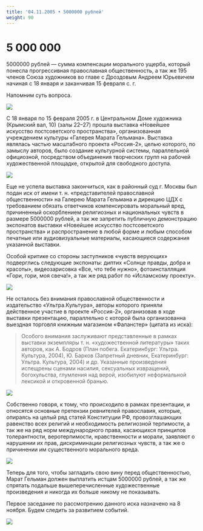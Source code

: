 ```yaml
---
title: '04.11.2005 • 5000000 рублей'
weight: 90
---
```


# 5 000 000

5000000 рублей — сумма компенсации морального ущерба, который понесла прогрессивная православная общественность, а так же 195 членов Союза художников во главе с Дроздовым Андреем Юрьевичем начиная с 18 января и заканчивая 15 февраля с. г.

Напомним суть вопроса.

![](/img/chfire.jpg)

С 18 января по 15 февраля 2005 г. в Центральном Доме художника (Крымский вал, 10) (залы 22–27) прошла выставка «Новейшее искусство постсоветского пространства», организованная учреждением культуры «Галерея Марата Гельмана». Выставка являлась частью масштабного проекта «Россия-2», целью которого, по замыслу авторов, было создание культурной системы, параллельной официозной, посредством объединения творческих групп на рабочей художественной площадке, открытой для свободного доступа.

![](/img/svech.jpg)

Еще не успела выставка закончиться, как в районный суд г. Москвы был подан иск от имени т. н. «представителей православной общественности» на Галерею Марата Гельмана и дирекцию ЦДХ с требованием обязать ответчиков компенсировать моральный вред, причиненный оскорблением религиозных и национальных чувств в размере 5000000 рублей, а так же запретить публичную демонстрацию экспонатов выставки «Новейшее искусство постсоветского пространства» и распространение в любой форме и любым способом печатные или аудиовизуальные материалы, касающиеся содержания указанной выставки.

Особой критике со стороны заступников «чувств верующих» подверглись следующие экспонаты: диптих «Солнце правды, добра и красоты», видеозарисовка «Все, что тебе нужно», фотоинсталляция «Гори, гори, моя свеча!», а так же ряд работ по «Исламскому проекту».

![](/img/svoboda.jpg)

Не осталось без внимания православной общественности и издательство «Ультра.Культура», авторы которого приняли действенное участие в проекте «Россия-2», организовав в ходе выставки презентацию, параллельно с которой была организованна выездная торговля книжным магазином «Фаланстер» (цитата из иска):

> Особого внимания заслуживают представленные в рамках выставки экземпляры т. н. «художественной литературы» таких авторов, как А. Бодров (План побега. Екатеринбург: Ультра. Культура, 2004), Ю. Барков (Запретный дневник, Екатеринбург: Ультра. Культура, 2004) и др. Указанные произведения испещрены сценами насилия, сексуальных извращений, богохульства, глумления над верой, изобилуют неформальной лексикой и откровенной бранью.

![](/img/zapretdnevniki.gif)

Собственно говоря, к тому, что происходило в рамках презентации, и относятся основные претензии ревнителей православия, которые, опираясь на целый ряд статей Конституции РФ, провозглашающих равенство всех религий и необходимость религиозной терпимости, а так же на ряд норм международного права, касающихся принципов толерантности, веротерпимости, нравственности и морали, заявляют о нарушении их прав, дискриминации религиозных чувств, а так же о причинении им существенного морального вреда.

![](/img/planpobegab.jpg)

Теперь для того, чтобы загладить свою вину перед общественностью, Марат Гельман должен выплатить истцам 5000000 рублей, а так же спрятать подальше вышеперечисленные художественные произведения и никогда их больше никому не показывать.

Первое заседание по рассмотрению данного иска назначено на 8 ноября. Будем следить за развитием событий.

![](/img/videoch.jpg)